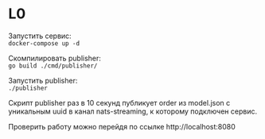 # L0

Запустить сервис:\
```docker-compose up -d```

Скомпилировать publisher:\
```go build ./cmd/publisher/```

Запустить publisher:\
```./publisher```

Скрипт publisher раз в 10 секунд публикует order из model.json с уникальным uuid в канал nats-streaming, к которому подключен сервис.

Проверить работу можно перейдя по ссылке http://localhost:8080
